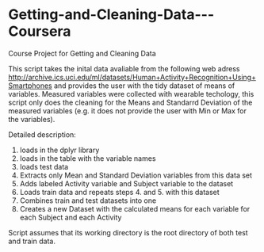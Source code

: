 # Getting-and-Cleaning-Data---Coursera
Course Project for Getting and Cleaning Data

This script takes the inital data avaliable from the following web adress http://archive.ics.uci.edu/ml/datasets/Human+Activity+Recognition+Using+Smartphones and provides the user with the tidy dataset of means of variables.
Measured variables were collected with wearable techology, this script only does the cleaning for the Means and Standarrd Deviation of the measured variables (e.g. it does not provide the user with Min or Max for the variables).

Detailed description:
1. loads in the dplyr library
2. loads in the table with the variable names
3. loads test data
4. Extracts only Mean and Standard Deviation variables from this data set
5. Adds labeled Activity variable and Subject variable to the dataset
6. Loads train data and repeats steps 4. and 5. with this dataset
7. Combines train and test datasets into one
8. Creates a new Dataset with the calculated means for each variable for each Subject and each Activity

Script assumes that its working directory is the root directory of both test and train data.
